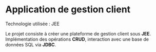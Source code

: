 # Application de gestion client
Technologie utilisée : JEE

Le projet consiste à créer une plateforme de gestion client sous <b>JEE</b>.
Implémentation des opérations <b>CRUD</b>, interaction avec une base de données SQL via <b>JDBC</b>. 
